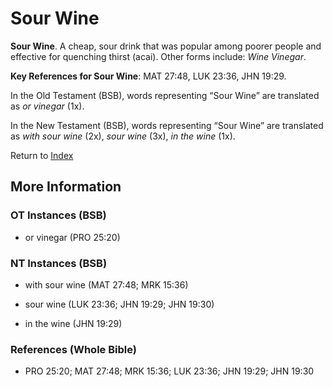 # Sour Wine
**Sour Wine**. 
A cheap, sour drink that was popular among poorer people and effective for quenching thirst (acai). 
Other forms include: 
*Wine Vinegar*. 


**Key References for Sour Wine**: 
MAT 27:48, LUK 23:36, JHN 19:29. 


In the Old Testament (BSB), words representing “Sour Wine” are translated as 
*or vinegar* (1x). 


In the New Testament (BSB), words representing “Sour Wine” are translated as 
*with sour wine* (2x), *sour wine* (3x), *in the wine* (1x). 


Return to [Index](00-Index.md)

## More Information

### OT Instances (BSB)

* or vinegar (PRO 25:20)



### NT Instances (BSB)

* with sour wine (MAT 27:48; MRK 15:36)

* sour wine (LUK 23:36; JHN 19:29; JHN 19:30)

* in the wine (JHN 19:29)



### References (Whole Bible)

* PRO 25:20; MAT 27:48; MRK 15:36; LUK 23:36; JHN 19:29; JHN 19:30



